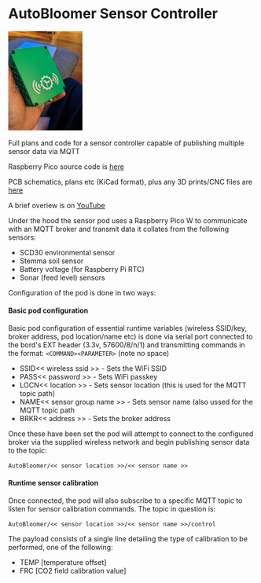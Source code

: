 # AutoBloomer Sensor Controller

<img src="/images/sensor_pod_image_1.jpg" width="30%">

Full plans and code for a sensor controller capable of publishing multiple sensor data via MQTT

Raspberry Pico source code is [here](pico/src)

PCB schematics, plans etc (KiCad format), plus any 3D prints/CNC files are [here](hardware)

A brief overiew is on [YouTube](https://youtu.be/ilkXrpyaba0)

Under the hood the sensor pod uses a Raspberry Pico W to communicate with an MQTT broker and transmit data it collates from the following sensors:
- SCD30 environmental sensor
- Stemma soil sensor
- Battery voltage (for Raspberry Pi RTC)
- Sonar (feed level) sensors

Configuration of the pod is done in two ways:

#### Basic pod configuration
Basic pod configuration of essential runtime variables (wireless SSID/key, broker address, pod location/name etc) is done via serial port connected to the bord's EXT header (3.3v, 57600/8/n/1) and transmitting commands in the format: `<COMMAND><PARAMETER>` (note no space)
- SSID<< wireless ssid >> - Sets the WiFi SSID
- PASS<< password >> - Sets WiFi passkey
- LOCN<< location >> - Sets sensor location (this is used for the MQTT topic path)
- NAME<< sensor group name >> - Sets sensor name (also ussed for the MQTT topic path
- BRKR<< address >> - Sets the broker address

Once these have been set the pod will attempt to connect to the configured broker via the supplied wireless network and begin publishing sensor data to the topic:

```
AutoBloomer/<< sensor location >>/<< sensor name >>
```

#### Runtime sensor calibration
Once connected, the pod will also subscribe to a specific MQTT topic to listen for sensor calibration commands. The topic in question is:
```
AutoBloomer/<< sensor location >>/<< sensor name >>/control
```

The payload consists of a single line detailing the type of calibration to be performed, one of the following:
- TEMP [temperature offset]
- FRC [CO2 field calibration value]
